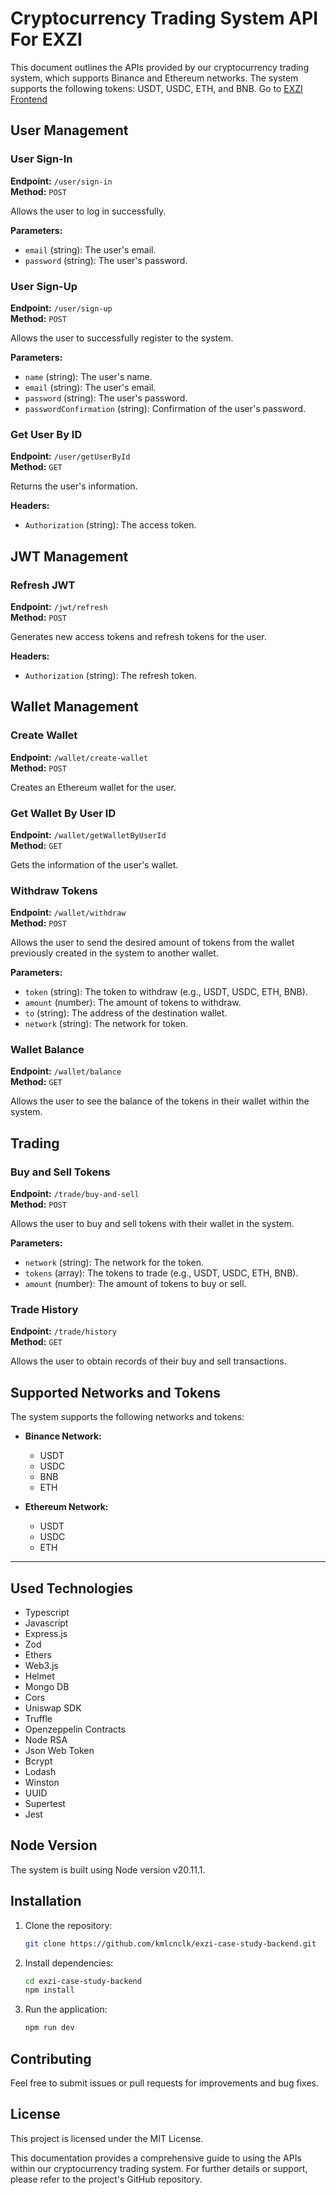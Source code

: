 # Cryptocurrency Trading System API For EXZI

This document outlines the APIs provided by our cryptocurrency trading system, which supports Binance and Ethereum networks. The system supports the following tokens: USDT, USDC, ETH, and BNB. Go to [EXZI Frontend](https://github.com/kmlcnclk/exzi-case-study-frontend/)

## User Management

### User Sign-In

**Endpoint:** `/user/sign-in`  
**Method:** `POST`

Allows the user to log in successfully.

**Parameters:**
- `email` (string): The user's email.
- `password` (string): The user's password.

### User Sign-Up

**Endpoint:** `/user/sign-up`  
**Method:** `POST`

Allows the user to successfully register to the system.

**Parameters:**
- `name` (string): The user's name.
- `email` (string): The user's email.
- `password` (string): The user's password.
- `passwordConfirmation` (string): Confirmation of the user's password.

### Get User By ID

**Endpoint:** `/user/getUserById`  
**Method:** `GET`

Returns the user's information.

**Headers:**
- `Authorization` (string): The access token.

## JWT Management

### Refresh JWT

**Endpoint:** `/jwt/refresh`  
**Method:** `POST`

Generates new access tokens and refresh tokens for the user.

**Headers:**
- `Authorization` (string): The refresh token.

## Wallet Management

### Create Wallet

**Endpoint:** `/wallet/create-wallet`  
**Method:** `POST`

Creates an Ethereum wallet for the user.

### Get Wallet By User ID

**Endpoint:** `/wallet/getWalletByUserId`  
**Method:** `GET`

Gets the information of the user's wallet.

### Withdraw Tokens

**Endpoint:** `/wallet/withdraw`  
**Method:** `POST`

Allows the user to send the desired amount of tokens from the wallet previously created in the system to another wallet.

**Parameters:**
- `token` (string): The token to withdraw (e.g., USDT, USDC, ETH, BNB).
- `amount` (number): The amount of tokens to withdraw.
- `to` (string): The address of the destination wallet.
- `network` (string): The network for token.


### Wallet Balance

**Endpoint:** `/wallet/balance`  
**Method:** `GET`

Allows the user to see the balance of the tokens in their wallet within the system.

## Trading

### Buy and Sell Tokens

**Endpoint:** `/trade/buy-and-sell`  
**Method:** `POST`

Allows the user to buy and sell tokens with their wallet in the system.

**Parameters:**
- `network` (string): The network for the token.
- `tokens` (array): The tokens to trade (e.g., USDT, USDC, ETH, BNB).
- `amount` (number): The amount of tokens to buy or sell.

### Trade History

**Endpoint:** `/trade/history`  
**Method:** `GET`

Allows the user to obtain records of their buy and sell transactions.

## Supported Networks and Tokens

The system supports the following networks and tokens:

- **Binance Network:**
  - USDT
  - USDC
  - BNB
  - ETH

- **Ethereum Network:**
  - USDT
  - USDC
  - ETH

---

## Used Technologies

- Typescript
- Javascript
- Express.js
- Zod
- Ethers
- Web3.js
- Helmet
- Mongo DB
- Cors
- Uniswap SDK
- Truffle
- Openzeppelin Contracts
- Node RSA
- Json Web Token
- Bcrypt
- Lodash
- Winston
- UUID
- Supertest
- Jest


## Node Version

The system is built using Node version v20.11.1.


## Installation

1. Clone the repository:
    ```bash
    git clone https://github.com/kmlcnclk/exzi-case-study-backend.git
    ```
2. Install dependencies:
    ```bash
    cd exzi-case-study-backend
    npm install
    ```
3. Run the application:
    ```bash
    npm run dev
    ```

## Contributing

Feel free to submit issues or pull requests for improvements and bug fixes.

## License

This project is licensed under the MIT License.

This documentation provides a comprehensive guide to using the APIs within our cryptocurrency trading system. For further details or support, please refer to the project's GitHub repository.
